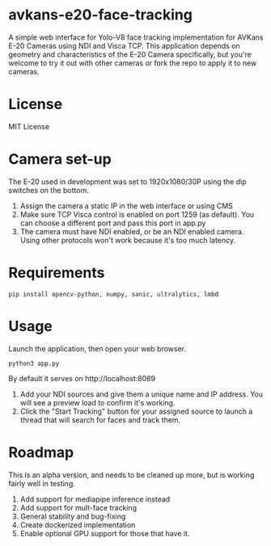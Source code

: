 # avkans-e20-face-tracking
A simple web interface for Yolo-V8 face tracking implementation for AVKans E-20 Cameras using NDI and Visca TCP.   This application depends on geometry and characteristics of the E-20 Camera specifically, but you're welcome to try it out with other cameras or fork the repo to apply it to new cameras.

# License
MIT License

# Camera set-up
The E-20 used in development was set to 1920x1080/30P using the dip switches on the bottom.    
1) Assign the camera a static IP in the web interface or using CMS
2) Make sure TCP Visca control is enabled on port 1259 (as default).   You can choose a different port and pass this port in app.py
3) The camera must have NDI enabled, or be an NDI enabled camera.   Using other protocols won't work because it's too much latency.


# Requirements
```
pip install opencv-python, numpy, sanic, ultralytics, lmbd
```

# Usage
Launch the application, then open your web browser.
```
python3 app.py
```

By default it serves on http://localhost:8089

1) Add your NDI sources and give them a unique name and IP address.   You will see a preview load to confirm it's working.  
2) Click the "Start Tracking" button for your assigned source to launch a thread that will search for faces and track them.

# Roadmap
This is an alpha version, and needs to be cleaned up more, but is working fairly well in testing.

1) Add support for mediapipe inference instead
2) Add support for mult-face tracking
3) General stability and bug-fixing
4) Create dockerized implementation
5) Enable optional GPU support for those that have it.
